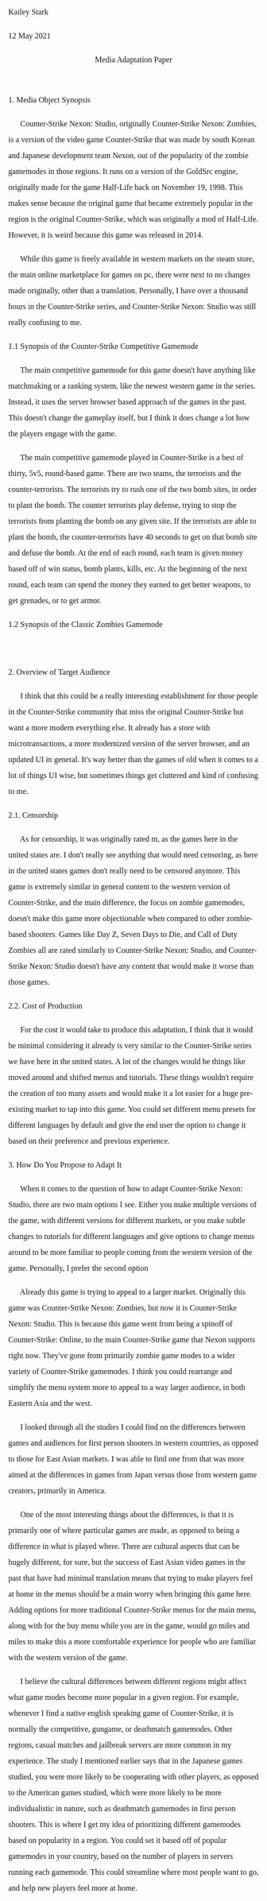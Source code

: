 <p style="line-height: 2; font-family: Times New Roman; font-size:16px">Kailey Stark</p>
<p style="line-height: 2; font-family: Times New Roman; font-size:16px">12 May 2021</p>
<p style="text-align: center; line-height: 2; font-family: Times New Roman; font-size:16px">Media Adaptation Paper</p>
<!--  -->
<br>
<!--  -->
<!--  -->
<p style="line-height: 2; font-family: Times New Roman; font-size: 16px;">
1. Media Object Synopsis
</p>

<p style="line-height: 2; font-family: Times New Roman; font-size: 16px;">
&nbsp;&nbsp;&nbsp;&nbsp;&nbsp;
Counter-Strike Nexon: Studio, originally Counter-Strike Nexon: Zombies, is a version of the video game Counter-Strike that was made by south Korean and Japanese development team Nexon, out of the popularity of the zombie gamemodes in those regions. It runs on a version of the GoldSrc engine, originally made for the game Half-Life back  on November 19, 1998. This makes sense because the original game that became extremely popular in the region is the original Counter-Strike, which was originally a mod of Half-Life. However, it is weird because this game was released in 2014.
</p>

<p style="line-height: 2; font-family: Times New Roman; font-size: 16px;">
&nbsp;&nbsp;&nbsp;&nbsp;&nbsp;
While this game is freely available in western markets on the steam store, the main online marketplace for games on pc, there were next to no changes made originally, other than a translation. Personally, I have over a thousand hours in the Counter-Strike series, and Counter-Strike Nexon: Studio was still really confusing to me.
</p>

<p style="line-height: 2; font-family: Times New Roman; font-size: 16px;">
1.1 Synopsis of the Counter-Strike Competitive Gamemode
</p>

<p style="line-height: 2; font-family: Times New Roman; font-size: 16px;">
&nbsp;&nbsp;&nbsp;&nbsp;&nbsp;
<!--  -->
The main competitive gamemode for this game doesn't have anything like matchmaking or a ranking system, like the newest western game in the series. Instead, it uses the server browser based approach of the games in the past. This doesn't change the gameplay itself, but I think it does change a lot how the players engage with the game.
<!--  -->
</p>

<p style="line-height: 2; font-family: Times New Roman; font-size: 16px;">
&nbsp;&nbsp;&nbsp;&nbsp;&nbsp;
<!--  -->
The main competitive gamemode played in Counter-Strike is a best of thirty, 5v5, round-based game. There are two teams, the terrorists and the counter-terrorists. The terrorists try to rush one of the two bomb sites, in order to plant the bomb. The counter terrorists play defense, trying to stop the terrorists from planting the bomb on any given site. If the terrorists are able to plant the bomb, the counter-terrorists have 40 seconds to get on that bomb site and defuse the bomb.
At the end of each round, each team is given money based off of win status, bomb plants, kills, etc. At the beginning of the next round, each team can spend the money they earned to get better weapons, to get grenades, or to get armor.
</p>

<p style="line-height: 2; font-family: Times New Roman; font-size: 16px;">
1.2 Synopsis of the Classic Zombies Gamemode
</p>

<p style="line-height: 2; font-family: Times New Roman; font-size: 16px;">
&nbsp;&nbsp;&nbsp;&nbsp;&nbsp;

</p>

<p style="line-height: 2; font-family: Times New Roman; font-size: 16px;">
2. Overview of Target Audience
</p>

<p style="line-height: 2; font-family: Times New Roman; font-size: 16px;">
&nbsp;&nbsp;&nbsp;&nbsp;&nbsp;
I think that this could be a really interesting establishment for those people in the Counter-Strike community that miss the original Counter-Strike but want a more modern everything else. It already has a store with microtransactions, a more modernized version of the server browser, and an updated UI in general. It's way better than the games of old when it comes to a lot of things UI wise, but sometimes things get cluttered and kind of confusing to me.
</p>

<p style="line-height: 2; font-family: Times New Roman; font-size: 16px;">
2.1. Censorship
</p>

<p style="line-height: 2; font-family: Times New Roman; font-size: 16px;">
&nbsp;&nbsp;&nbsp;&nbsp;&nbsp;
As for censorship, it was originally rated m, as the games here in the united states are. I don't really see anything that would need censoring, as here in the united states games don't really need to be censored anymore.
This game is extremely similar in general content to the western version of Counter-Strike, and the main difference, the focus on zombie gamemodes, doesn't make this game more objectionable when compared to other zombie-based shooters. Games like Day Z, Seven Days to Die, and Call of Duty Zombies all are rated similarly to Counter-Strike Nexon: Studio, and Counter-Strike Nexon: Studio doesn't have any content that would make it worse than those games.
</p>

<p style="line-height: 2; font-family: Times New Roman; font-size: 16px;">
2.2. Cost of Production
</p>

<p style="line-height: 2; font-family: Times New Roman; font-size: 16px;">
&nbsp;&nbsp;&nbsp;&nbsp;&nbsp;
For the cost it would take to produce this adaptation, I think that it would be minimal considering it already is very similar to the Counter-Strike series we have here in the united states. A lot of the changes would be things like moved around and shifted menus and tutorials. These things wouldn't require the creation of too many assets and would make it a lot easier for a huge pre-existing market to tap into this game. You could set different menu presets for different languages by default and give the end user the option to change it based on their preference and previous experience.
</p>
<p style="line-height: 2; font-family: Times New Roman; font-size: 16px;">
3. How Do You Propose to Adapt It
</p>
<p style="line-height: 2; font-family: Times New Roman; font-size: 16px;">
&nbsp;&nbsp;&nbsp;&nbsp;&nbsp;
When it comes to the question of how to adapt Counter-Strike Nexon: Studio, there are two main options I see. Either you make multiple versions of the game, with different versions for different markets, or you make subtle changes to tutorials for different languages and give options to change menus around to be more familiar to people coming from the western version of the game. Personally, I prefer the second option
</p>
<p style="line-height: 2; font-family: Times New Roman; font-size: 16px;">
&nbsp;&nbsp;&nbsp;&nbsp;&nbsp;
Already this game is trying to appeal to a larger market. Originally this game was Counter-Strike Nexon: Zombies, but now it is Counter-Strike Nexon: Studio. This is because this game went from being a spinoff of Counter-Strike: Online, to the main Counter-Strike game that Nexon supports right now. They've gone from primarily zombie game modes to a wider variety of Counter-Strike gamemodes. I think you could rearrange and simplify the menu system more to appeal to a way larger audience, in both Eastern Asia and the west.
</p>
<p style="line-height: 2; font-family: Times New Roman; font-size: 16px;">
&nbsp;&nbsp;&nbsp;&nbsp;&nbsp;
I looked through all the studies I could find on the differences between games and audiences for first person shooters in western countries, as opposed to those for East Asian markets. I was able to find one from <!--insert source--> that was more aimed at the differences in games from Japan versus those from western game creators, primarily in America.
</p>
<p style="line-height: 2; font-family: Times New Roman; font-size: 16px;">
&nbsp;&nbsp;&nbsp;&nbsp;&nbsp;
One of the most interesting things about the differences, is that it is primarily one of where particular games are made, as opposed to being a difference in what is played where. There are cultural aspects that can be hugely different, for sure, but the success of East Asian video games in the past that have had minimal translation means that trying to make players feel at home in the menus should be a main worry when bringing this game here. Adding options for more traditional Counter-Strike menus for the main menu, along with for the buy menu while you are in the game, would go miles and miles to make this a more comfortable experience for people who are familiar with the western version of the game.
</p>
<p style="line-height: 2; font-family: Times New Roman; font-size: 16px;">
&nbsp;&nbsp;&nbsp;&nbsp;&nbsp;
I believe the cultural differences between different regions might affect what game modes become more popular in a given region. For example, whenever I find a native english speaking game of Counter-Strike, it is normally the competitive, gungame, or deathmatch gamemodes. Other regions, casual matches and jailbreak servers are more common in my experience. The study I mentioned earlier says that in the Japanese games studied, you were more likely to be cooperating with other players, as opposed to the American games studied, which were more likely to be more individualistic in nature, such as deathmatch gamemodes in first person shooters. This is where I get my idea of prioritizing different gamemodes based on popularity in a region. You could set it based off of popular gamemodes in your country, based on the number of players in servers running each gamemode. This could streamline where most people want to go, and help new players feel more at home.
</p>
